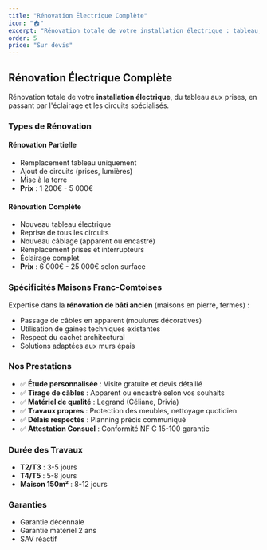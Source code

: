 ```yaml
---
title: "Rénovation Électrique Complète"
icon: "🏠"
excerpt: "Rénovation totale de votre installation électrique : tableau, câblage, prises, éclairages. Neuf ou ancien, résidentiel ou commercial."
order: 5
price: "Sur devis"
---
```


## Rénovation Électrique Complète

Rénovation totale de votre **installation électrique**, du tableau aux prises, en passant par l'éclairage et les circuits spécialisés.

### Types de Rénovation

#### Rénovation Partielle
- Remplacement tableau uniquement
- Ajout de circuits (prises, lumières)
- Mise à la terre
- **Prix** : 1 200€ - 5 000€

#### Rénovation Complète
- Nouveau tableau électrique
- Reprise de tous les circuits
- Nouveau câblage (apparent ou encastré)
- Remplacement prises et interrupteurs
- Éclairage complet
- **Prix** : 6 000€ - 25 000€ selon surface

### Spécificités Maisons Franc-Comtoises

Expertise dans la **rénovation de bâti ancien** (maisons en pierre, fermes) :
- Passage de câbles en apparent (moulures décoratives)
- Utilisation de gaines techniques existantes
- Respect du cachet architectural
- Solutions adaptées aux murs épais

### Nos Prestations

- ✅ **Étude personnalisée** : Visite gratuite et devis détaillé
- ✅ **Tirage de câbles** : Apparent ou encastré selon vos souhaits
- ✅ **Matériel de qualité** : Legrand (Céliane, Drivia)
- ✅ **Travaux propres** : Protection des meubles, nettoyage quotidien
- ✅ **Délais respectés** : Planning précis communiqué
- ✅ **Attestation Consuel** : Conformité NF C 15-100 garantie

### Durée des Travaux

- **T2/T3** : 3-5 jours
- **T4/T5** : 5-8 jours
- **Maison 150m²** : 8-12 jours

### Garanties

- Garantie décennale
- Garantie matériel 2 ans
- SAV réactif
